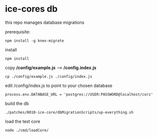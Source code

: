 # ice-cores db #

this repo manages database migrations

prerequisite:
```
npm install -g knex-migrate
```
install 
```
npm install
```

copy **/config/example.js** --> **/config.index.js**
```
cp ./config/example.js ./config/index.js
```

edit /config/index.js to point to your chosen database
```
process.env.DATABASE_URL = 'postgres://USER:PASSWORD@localhost/corz'
```
build the db
```
./patches/0010-ice-core/dbMigrationScripts/up-everything.sh
```
load the test core
```
node ./cmd/loadCore/
```